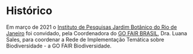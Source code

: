 # Histórico

Em março de 2021 o [Instituto de Pesquisas Jardim Botânico do Rio de Janeiro](https://www.gov.br/jbrj/pt-br) foi convidado, pela Coordenadora do [GO FAIR BRASIL](https://www.go-fair-brasil.org/), Dra. Luana Sales, para coordenar a Rede de Implementação Temática sobre Biodiversidade - a GO FAIR Biodiversidade.
